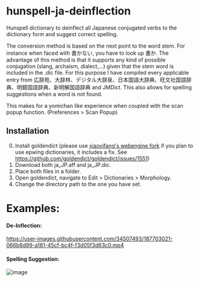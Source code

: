 # hunspell-ja-deinflection
Hunspell dictionary to deinflect all Japanese conjugated verbs to the dictionary form and suggest correct spelling.

The conversion method is based on the next point to the word stem. For instance when faced with 書かない, you have to look up 書か. The advantage of this method is that it supports any kind of possible conjugation (slang, archaism, dialect,...) given that the stem word is included in the .dic file. For this purpose I have compiled every applicable entry from 広辞苑、大辞林、デジタル大辞泉、日本国語大辞典、旺文社国語辞典、明鏡国語辞典、新明解国語辞典 and JMDict. This also allows for spelling suggestions when a word is not found.

This makes for a yomichan like experience when coupled with the scan popup function. (Preferences > Scan Popup)

## Installation
0. Install goldendict (please use [xiaoyifang's webengine fork](https://github.com/xiaoyifang/goldendict) if you plan to use epwing dictionaries, it includes a fix. See https://github.com/goldendict/goldendict/issues/1551)
1. Download both ja_JP.aff and ja_JP.dic.
2. Place both files in a folder.
3. Open goldendict, navigate to Edit > Dictionaries > Morphology.
4. Change the directory path to the one you have set.

# Examples:
#### De-Inflection:
https://user-images.githubusercontent.com/34507493/187703021-066b8d99-a181-45cf-bc4f-f3d05f3d63c0.mp4

#### Spelling Suggestion:
![image](https://user-images.githubusercontent.com/34507493/187703775-98b4f3d0-0505-442b-92ed-e09c4b28ac27.png)
